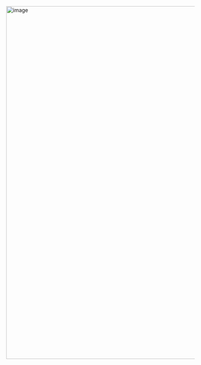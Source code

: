 <a href="https://vimeo.com/811108219">
<img width="942" alt="image" src="https://user-images.githubusercontent.com/98721968/227391882-c5162501-d3d3-4e79-900f-def20304cd66.png">
</a>
